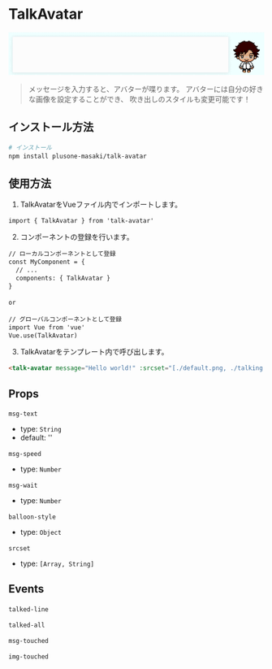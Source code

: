 # TalkAvatar
![](./src/demo/public/talk-avatar.gif)

> メッセージを入力すると、アバターが喋ります。
> アバターには自分の好きな画像を設定することができ、
> 吹き出しのスタイルも変更可能です！

## インストール方法

``` bash
# インストール
npm install plusone-masaki/talk-avatar
```

## 使用方法

1. TalkAvatarをVueファイル内でインポートします。
```ecmascript 6
import { TalkAvatar } from 'talk-avatar'
```

2. コンポーネントの登録を行います。
```ecmascript 6
// ローカルコンポーネントとして登録
const MyComponent = {
  // ...
  components: { TalkAvatar }
}

or

// グローバルコンポーネントとして登録
import Vue from 'vue'
Vue.use(TalkAvatar)
```

3. TalkAvatarをテンプレート内で呼び出します。
```html
<talk-avatar message="Hello world!" :srcset="[./default.png, ./talking.png]" />
```

## Props

`msg-text`
* type: `String`
* default: ''

`msg-speed`
* type: `Number`

`msg-wait`
* type: `Number`

`balloon-style`
* type: `Object`

`srcset`
* type: `[Array, String]`

## Events

`talked-line`

`talked-all`

`msg-touched`

`img-touched`
